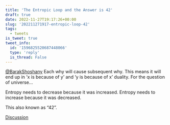 ```yaml
---
title: 'The Entropic Loop and the Answer is 42'
draft: true
date: 2022-11-27T19:17:26+00:00
slug: '202211271917-entropic-loop-42'
tags:
  - tweets
is_tweet: true
tweet_info:
  id: '1596825520687448066'
  type: 'reply'
  is_thread: False
---
```




[@BarakShoshany](https://x.com/BarakShoshany) Each why will cause subsequent why. This means it will end up in ‘x is because of y’ and ‘y is because of x’ duality. For the question of universe…

Entropy needs to decrease because it was increased.
Entropy needs to increase because it was decreased.

This also known as “42”.

[Discussion](https://x.com/sytelus/status/1596825520687448066)

